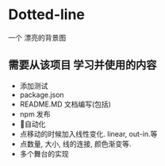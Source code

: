 # Dotted-line
一个 漂亮的背景图

## 需要从该项目 学习并使用的内容
* 添加测试
* package.json
* README.MD 文档编写(包括)
* npm 发布
* 自动化
* 点移动的时候加入线性变化. linear, out-in.等
* 点数量, 大小, 线的连接, 颜色渐变等.
* 多个舞台的实现
